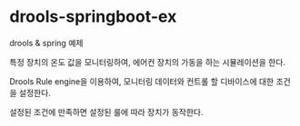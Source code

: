 # drools-springboot-ex
drools &amp; spring 예제

특정 장치의 온도 값을 모니터링하여, 에어컨 장치의 가동을 하는 시뮬레이션을 한다.

Drools Rule engine을 이용하여, 모니터링 데이터와 컨트롤 할 디바이스에 대한 조건을 설정한다.

설정된 조건에 만족하면 설정된 룰에 따라 장치가 동작한다.
